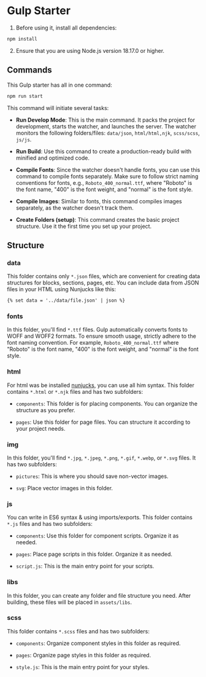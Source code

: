# Gulp Starter
1. Before using it, install all dependencies:
```bash
npm install
```

2. Ensure that you are using Node.js version 18.17.0 or higher.

## Commands

This Gulp starter has all in one command:

```bash
npm run start
```
This command will initiate several tasks:
- **Run Develop Mode**: This is the main command. It packs the project for development, starts the watcher, and launches the server. The watcher monitors the following folders/files: `data/json`, `html/html,njk`, `scss/scss`, `js/js`.

- **Run Build**: Use this command to create a production-ready build with minified and optimized code.

- **Compile Fonts**: Since the watcher doesn't handle fonts, you can use this command to compile fonts separately. Make sure to follow strict naming conventions for fonts, e.g., `Roboto_400_normal.ttf`, where "Roboto" is the font name, "400" is the font weight, and "normal" is the font style.

- **Compile Images**: Similar to fonts, this command compiles images separately, as the watcher doesn't track them.

- **Create Folders (setup)**: This command creates the basic project structure. Use it the first time you set up your project.

## Structure
### data
This folder contains only `*.json` files, which are convenient for creating data structures for blocks, sections, pages, etc. You can include data from JSON files in your HTML using Nunjucks like this:
```html
{% set data = '../data/file.json' | json %}
```

### fonts
In this folder, you'll find `*.ttf` files. Gulp automatically converts fonts to WOFF and WOFF2 formats. To ensure smooth usage, strictly adhere to the font naming convention. For example, `Roboto_400_normal.ttf` where "Roboto" is the font name, "400" is the font weight, and "normal" is the font style.

### html
For html was be installed [nunjucks](https://mozilla.github.io/nunjucks/templating.html "nunjucks"), you can use all him syntax. This folder contains `*.html` or `*.njk` files and has two subfolders:

- `components`: This folder is for placing components. You can organize the structure as you prefer.

- `pages`: Use this folder for page files. You can structure it according to your project needs.

### img
In this folder, you'll find `*.jpg`, `*.jpeg`, `*.png`, `*.gif`, `*.webp`, or `*.svg` files. It has two subfolders:

- `pictures`: This is where you should save non-vector images.

- `svg`: Place vector images in this folder.

### js
You can write in ES6 syntax & using imports/exports. This folder contains `*.js` files and has two subfolders:

- `components`: Use this folder for component scripts. Organize it as needed.

- `pages`: Place page scripts in this folder. Organize it as needed.

- `script.js`: This is the main entry point for your scripts.

### libs
In this folder, you can create any folder and file structure you need. After building, these files will be placed in `assets/libs`.

### scss
This folder contains `*.scss` files and has two subfolders:

- `components`: Organize component styles in this folder as required.

- `pages`: Organize page styles in this folder as required.

- `style.js`: This is the main entry point for your styles.
